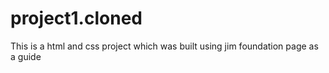 # project1.cloned
This is a html and css project which was built using jim foundation page as a guide
